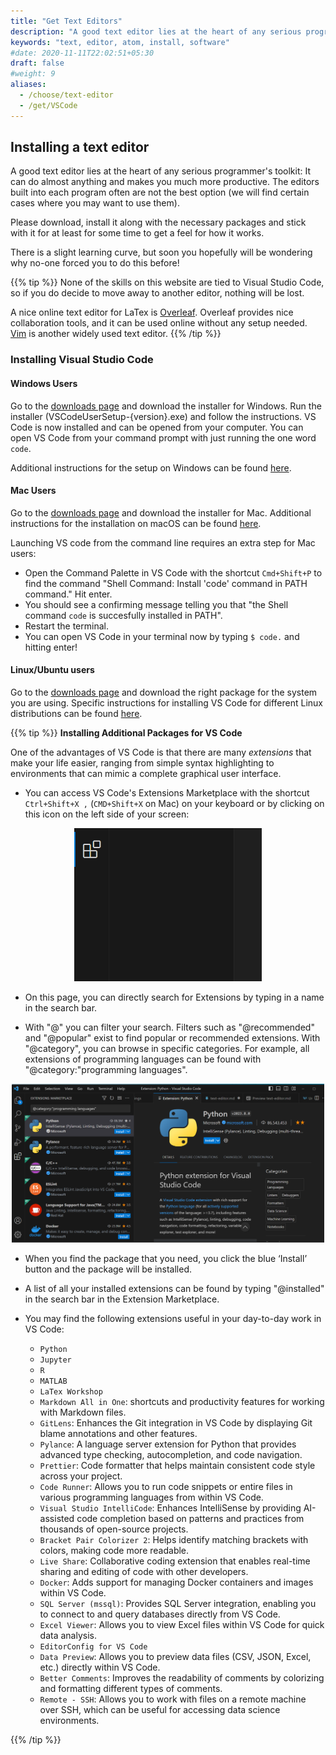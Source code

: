 ```yaml
---
title: "Get Text Editors"
description: "A good text editor lies at the heart of any serious programmer's toolkit."
keywords: "text, editor, atom, install, software"
#date: 2020-11-11T22:02:51+05:30
draft: false
#weight: 9
aliases:
  - /choose/text-editor
  - /get/VSCode
---
```


## Installing a text editor

A good text editor lies at the heart of any serious programmer's toolkit: It can do almost anything and makes you much more productive. The editors built into each program often are not the best option (we will find certain cases where you may want to use them).

Please download, install it along with the necessary packages and stick with it for at least for some time to get a feel for how it works.

There is a slight learning curve, but soon you hopefully will be wondering why no-one forced you to do this before!

{{% tip %}}
None of the skills on this website are tied to Visual Studio Code, so if you do decide to move away to another editor, nothing will be lost. 

A nice online text editor for LaTex is [Overleaf](https://www.overleaf.com/). Overleaf provides nice collaboration tools, and it can be used online without any setup needed.
[Vim](https://www.vim.org/) is another widely used text editor.
{{% /tip %}}

### Installing Visual Studio Code

#### Windows Users

Go to the [downloads page](https://code.visualstudio.com/download) and download the installer for Windows. Run the installer (VSCodeUserSetup-{version}.exe) and follow the instructions. VS Code is now installed and can be opened from your computer. 
You can open VS Code from your command prompt with just running the one word `code`. 

Additional instructions for the setup on Windows can be found [here](https://code.visualstudio.com/docs/setup/windows). 

#### Mac Users

Go to the [downloads page](https://code.visualstudio.com/download) and download the installer for Mac. Additional instructions for the installation on macOS can be found [here](https://code.visualstudio.com/docs/setup/mac#_alternative-manual-instructions). 

Launching VS code from the command line requires an extra step for Mac users: 
- Open the Command Palette in VS Code with the shortcut `Cmd+Shift+P` to find the command "Shell Command: Install 'code' command in PATH command." Hit enter. 
- You should see a confirming message telling you that "the Shell command `code` is succesfully installed in PATH". 
- Restart the terminal.
- You can open VS Code in your terminal now by typing `$ code.` and hitting enter!

#### Linux/Ubuntu users

Go to the [downloads page](https://code.visualstudio.com/download) and download the right package for the system you are using. Specific instructions for installing VS Code for different Linux distributions can be found [here](https://code.visualstudio.com/docs/setup/linux). 

{{% tip %}}
**Installing Additional Packages for VS Code**

One of the advantages of VS Code is that there are many *extensions* that make your life easier, ranging from simple syntax highlighting to environments that can mimic a complete graphical user interface.

* You can access VS Code's Extensions Marketplace with the shortcut `Ctrl+Shift+X ,` (`CMD+Shift+X` on Mac) on your keyboard or by clicking on this icon on the left side of your screen:

<p align = "center">
<img src = "../statistics-and-computation/images/VSCodeExtensions_icon.png" width="300">
</p>

* On this page, you can directly search for Extensions by typing in a name in the search bar. 

* With "@" you can filter your search. Filters such as "@recommended" and "@popular" exist to find popular or recommended extensions. With "@category", you can browse in specific categories. For example, all extensions of programming languages can be found with "@category:"programming languages". 

<p align = "center">
<img src = "../statistics-and-computation/images/VSCodeExtensions_example.png" width="500">
</p>

* When you find the package that you need, you click the blue ‘Install’ button and the package will be installed.
* A list of all your installed extensions can be found by typing "@installed" in the search bar in the Extension Marketplace. 

* You may find the following extensions useful in your day-to-day work in VS Code:
    *   `Python`
    *   `Jupyter`
    *   `R`
    *   `MATLAB`
    *   `LaTex Workshop`
    *   `Markdown All in One`: shortcuts and productivity features for working with Markdown files.
    *   `GitLens`: Enhances the Git integration in VS Code by displaying Git blame annotations and other features.
    *   `Pylance`: A language server extension for Python that provides advanced type checking, autocompletion, and code navigation.
    *   `Prettier`: Code formatter that helps maintain consistent code style across your project.
    *  `Code Runner`: Allows you to run code snippets or entire files in various programming languages from within VS Code.
    * `Visual Studio IntelliCode`: Enhances IntelliSense by providing AI-assisted code completion based on patterns and practices from thousands of open-source projects.
    * `Bracket Pair Colorizer 2`: Helps identify matching brackets with colors, making code more readable.
    * `Live Share`: Collaborative coding extension that enables real-time sharing and editing of code with other developers.
    * `Docker`: Adds support for managing Docker containers and images within VS Code.
    * `SQL Server (mssql)`: Provides SQL Server integration, enabling you to connect to and query databases directly from VS Code.
    * `Excel Viewer`: Allows you to view Excel files within VS Code for quick data analysis.
    * `EditorConfig for VS Code`   
    * `Data Preview`: Allows you to preview data files (CSV, JSON, Excel, etc.) directly within VS Code.
    * `Better Comments`: Improves the readability of comments by colorizing and formatting different types of comments.
    * `Remote - SSH`: Allows you to work with files on a remote machine over SSH, which can be useful for accessing data science environments.

{{% /tip %}}
